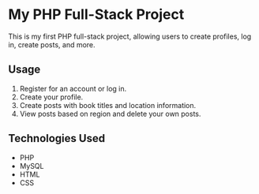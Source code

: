 # My PHP Full-Stack Project

This is my first PHP full-stack project, allowing users to create profiles, log in, create posts, and more.

## Usage

1. Register for an account or log in.
2. Create your profile.
3. Create posts with book titles and location information.
4. View posts based on region and delete your own posts.

## Technologies Used

- PHP
- MySQL
- HTML
- CSS



